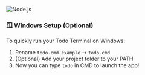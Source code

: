 ![Node.js](https://img.shields.io/badge/Node.js-CLI-brightgreen?logo=node.js)


### 🪟 Windows Setup (Optional)
To quickly run your Todo Terminal on Windows:

1. Rename `todo.cmd.example` → `todo.cmd`
2. (Optional) Add your project folder to your PATH
3. Now you can type `todo` in CMD to launch the app!
